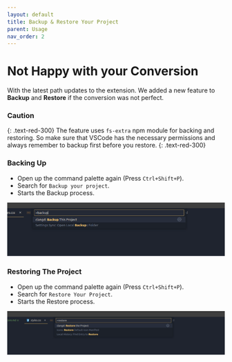 ```yaml
---
layout: default
title: Backup & Restore Your Project
parent: Usage
nav_order: 2
---
```


# [](#header-1) Not Happy with your Conversion

With the latest path updates to the extension. We added a new feature to **Backup** and **Restore** if the conversion was not perfect.

### [](#header-3) Caution
{: 	.text-red-300}
The feature uses `fs-extra` npm module for backing and restoring. So make sure that VSCode has the necessary permissions and always remember to backup first before you restore.
{: 	.text-red-300}

### [](#header-3) Backing Up
- Open up the command palette again (Press `Ctrl+Shift+P`).
- Search for `Backup your project`.
- Starts the Backup process.

![](../../assets/images/backup_final.png)


### [](#header-3) Restoring The Project
- Open up the command palette again (Press `Ctrl+Shift+P`).
- Search for `Restore Your Project`.
- Starts the Restore process.

![](../../assets/images/restore_final.png)
